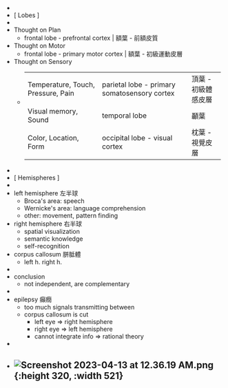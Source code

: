 -
- [ Lobes ]
-
- Thought on Plan
	- frontal lobe - prefrontal cortex | 額葉 - 前額皮質
- Thought on Motor
	- frontal lobe - primary motor cortex | 額葉 - 初級運動皮層
- Thought on Sensory
	- ||||
	  |--|--|--|
	  |Temperature, Touch, Pressure, Pain|parietal lobe - primary somatosensory cortex|頂葉 - 初級體感皮層|
	  |Visual memory, Sound|temporal lobe|顳葉|
	  |Color, Location, Form|occipital lobe - visual cortex|枕葉 - 視覺皮層|
-
- [ Hemispheres ]
-
- left hemisphere 左半球
	- Broca's area: speech
	- Wernicke's area: language comprehension
	- other: movement, pattern finding
- right hemisphere 右半球
	- spatial visualization
	- semantic knowledge
	- self-recognition
- corpus callosum 胼胝體
	- left h. <link> right h.
-
- conclusion
	- not independent, are complementary
-
- epilepsy 癲癇
	- too much signals transmitting between
	- corpus callosum is cut
		- left eye => right hemisphere
		- right eye => left hemisphere
		- cannot integrate info => rational theory
-
- ![Screenshot 2023-04-13 at 12.36.19 AM.png](Screenshot_2023-04-13_at_12.36.19_AM_1681317383012_0.png){:height 320, :width 521}
	-